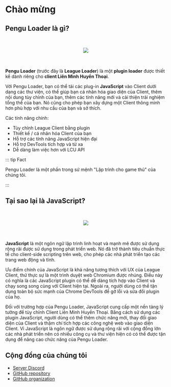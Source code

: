 # Chào mừng

## Pengu Loader là gì?

<p align=center style="margin: 3rem 0">
  <img src="/Pengu_Featherknight_144.jpg" />
</p>

**Pengu Loader** (trước đây là **League Loader**) là một **plugin loader** được thiết kế
dành riêng cho **client Liên Minh Huyền Thoại**.

Với Pengu Loader, bạn có thể tải các plug-in **JavaScript** vào Client dưới dạng
các thư viện, có thể giúp bạn cá nhân hóa giao diện của Client,
thêm nội dung tùy chỉnh của bạn, thêm các tính năng mới và cải thiện trải nghiệm tổng thể của bạn.
Nó cũng cho phép bạn xây dựng một Client thông minh hơn phù hợp với nhu cầu của bạn và
sở thích.

Các tính năng chính:

- Tùy chỉnh League Client bằng plugin
- Thiết kế / cá nhân hóa Client của bạn
- Hỗ trợ các tính năng JavaScript hiện đại
- Hỗ trợ DevTools tích hợp và từ xa
- Dễ dàng làm việc hơn với LCU API

::: tip Fact

Pengu Loader là một phần trong sứ mệnh "Lập trình cho game thủ" của chúng tôi.

:::

## Tại sao lại là JavaScript?

<p align=center style="margin: 3rem 0">
  <img src="/features/javascript.png" />
</p>

**JavaScript** là một ngôn ngữ lập trình linh hoạt và mạnh mẽ được sử dụng rộng rãi
được sử dụng trong phát triển web. Nó đã trở thành tiêu chuẩn thực tế cho client-side scripting trên web, cho phép các nhà phát triển tạo các trang web động và tĩnh.

Ưu điểm chính của JavaScript là khả năng tương thích với UX của League Client,
thứ thực sự là một trình duyệt web Chromium được nhúng. Điều này có nghĩa là
các JavaScript plugin có thể dễ dàng tích hợp vào Client và chạy song song cùng với
Client hiện tại. Ngoài ra, người dùng có thể tận dụng toàn bộ sức mạnh của
Chrome DevTools để gỡ lỗi và sửa đổi plugin của họ.

Đối với trường hợp của Pengu Loader, JavaScript cung cấp một nền tảng lý tưởng để tùy chỉnh Client Liên Minh Huyền Thoại. Bằng cách sử dụng các plugin JavaScript, người dùng có thể thêm chức năng mới, thay đổi giao diện của Client và thậm chí tích hợp các công nghệ web vào giao diện Client. Vì JavaScript là ngôn ngữ được sử dụng rộng rãi với cộng đồng lớn các nhà phát triển nên có nhiều công cụ và thư viện hiện có có thể được tận dụng để nâng cao chức năng của Pengu Loader.

## Cộng đồng của chúng tôi

- [Server Discord](https://chat.pengu.lol/)
- [GitHub repository](https://github.com/PenguLoader/PenguLoader)
- [GitHub organization](https://github.com/PenguLoader)
